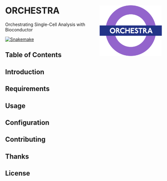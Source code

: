 # ORCHESTRA <img align="right" width="200" src="images/roundel.png">

Orchestrating Single-Cell Analysis with Bioconductor

[![Snakemake][shield-snakemake]](https://snakemake.readthedocs.io)

Table of Contents
-----------------
Introduction
------------
Requirements
------------
Usage
-----
Configuration
-------------
Contributing
------------
Thanks
------
License
-------
[shield-snakemake]: https://img.shields.io/badge/snakemake-≥5.6.0-brightgreen.svg
